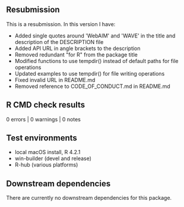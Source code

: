 ## Resubmission
This is a resubmission. In this version I have:

* Added single quotes around 'WebAIM' and 'WAVE' in the title and description of the DESCRIPTION file
* Added API URL in angle brackets to the description
* Removed redundant "for R" from the package title
* Modified functions to use tempdir() instead of default paths for file operations
* Updated examples to use tempdir() for file writing operations
* Fixed invalid URL in README.md
* Removed reference to CODE_OF_CONDUCT.md in README.md

## R CMD check results

0 errors | 0 warnings | 0 notes

## Test environments
* local macOS install, R 4.2.1
* win-builder (devel and release)
* R-hub (various platforms)

## Downstream dependencies
There are currently no downstream dependencies for this package.
